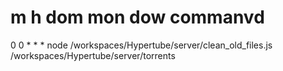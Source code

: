 # m h  dom mon dow   commanvd
0 0 * * *      node /workspaces/Hypertube/server/clean_old_files.js /workspaces/Hypertube/server/torrents